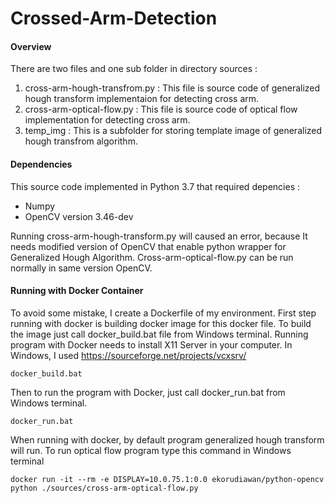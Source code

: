 # Crossed-Arm-Detection

#### Overview

There are two files and one sub folder in directory sources :
1. cross-arm-hough-transfrom.py : This file is source code of generalized hough transform implementaion for detecting cross arm.
2. cross-arm-optical-flow.py : This file is source code of optical flow implementation for detecting cross arm.
3. temp_img : This is a subfolder for storing template image of generalized hough transfrom algorithm. 

#### Dependencies

This source code implemented in Python 3.7 that required depencies :

* Numpy
* OpenCV version 3.46-dev 

Running cross-arm-hough-transform.py will caused an error, because It needs modified version of OpenCV that enable python wrapper for Generalized Hough Algorithm. Cross-arm-optical-flow.py can be run normally in same version OpenCV. 

#### Running with Docker Container

To avoid some mistake, I create a Dockerfile of my environment. First step running with docker is building docker image for this docker file. To build the image just call docker_build.bat file from Windows terminal. Running program with Docker needs to install X11 Server in your computer. In Windows, I used https://sourceforge.net/projects/vcxsrv/

```
docker_build.bat
```

Then to run the program with Docker, just call docker_run.bat from Windows terminal.

```
docker_run.bat
```

When running with docker, by default program generalized hough transform will run. To run optical flow program type this command in Windows terminal

```
docker run -it --rm -e DISPLAY=10.0.75.1:0.0 ekorudiawan/python-opencv python ./sources/cross-arm-optical-flow.py
```

